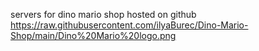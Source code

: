 servers for dino mario shop hosted on github
https://raw.githubusercontent.com/ilyaBurec/Dino-Mario-Shop/main/Dino%20Mario%20logo.png
